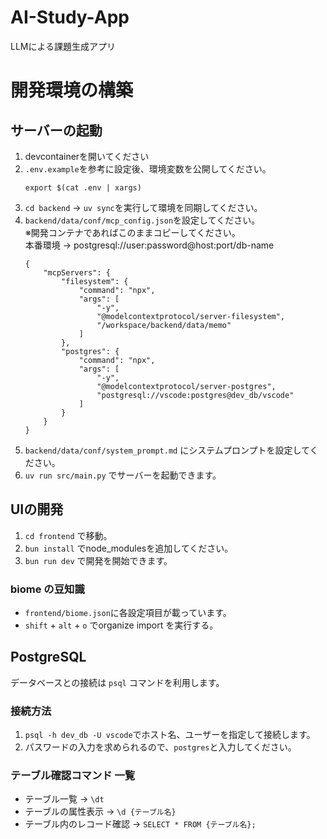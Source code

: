 # AI-Study-App
LLMによる課題生成アプリ

# 開発環境の構築
## サーバーの起動
1. devcontainerを開いてください
2. `.env.example`を参考に設定後、環境変数を公開してください。
    ```
    export $(cat .env | xargs)
    ```
3. `cd backend` -> `uv sync`を実行して環境を同期してください。
4. `backend/data/conf/mcp_config.json`を設定してください。<br>
    ※開発コンテナであればこのままコピーしてください。<br>本番環境 -> postgresql://user:password@host:port/db-name
    ```
    {
        "mcpServers": {
            "filesystem": {
                "command": "npx",
                "args": [
                    "-y",
                    "@modelcontextprotocol/server-filesystem",
                    "/workspace/backend/data/memo"
                ]
            },
            "postgres": {
                "command": "npx",
                "args": [
                    "-y",
                    "@modelcontextprotocol/server-postgres",
                    "postgresql://vscode:postgres@dev_db/vscode"
                ]
            }
        }
    }
    ```
5. `backend/data/conf/system_prompt.md` にシステムプロンプトを設定してください。
6. `uv run src/main.py` でサーバーを起動できます。

## UIの開発
1. `cd frontend` で移動。
2. `bun install` でnode_modulesを追加してください。
3. `bun run dev` で開発を開始できます。
### biome の豆知識
- `frontend/biome.json`に各設定項目が載っています。
- `shift` + `alt` + `o` でorganize import を実行する。

## PostgreSQL
データベースとの接続は `psql` コマンドを利用します。
### 接続方法
1. `psql -h dev_db -U vscode`でホスト名、ユーザーを指定して接続します。
2. パスワードの入力を求められるので、`postgres`と入力してください。
### テーブル確認コマンド 一覧
- テーブル一覧 -> `\dt`
- テーブルの属性表示 -> `\d {テーブル名}`
- テーブル内のレコード確認 -> `SELECT * FROM {テーブル名};`